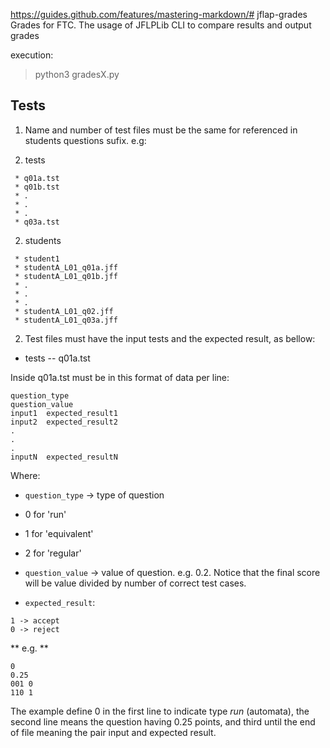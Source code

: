 https://guides.github.com/features/mastering-markdown/# jflap-grades
Grades for FTC. The usage of JFLPLib CLI to compare results and output grades

execution:
> python3 gradesX.py

## Tests

1. Name and number of test files must be the same for referenced in students questions sufix.
e.g:

  1. tests
```
 * q01a.tst
 * q01b.tst
 * .
 * .
 * .
 * q03a.tst
```

  2. students
```
 * student1
 * studentA_L01_q01a.jff
 * studentA_L01_q01b.jff
 * .
 * .
 * .
 * studentA_L01_q02.jff
 * studentA_L01_q03a.jff
```

2. Test files must have the input tests and the expected result, as bellow:
- tests
 -- q01a.tst

Inside q01a.tst must be in this format of data per line:
```
question_type
question_value
input1	expected_result1
input2	expected_result2
.
.
.
inputN	expected_resultN
```
Where:
- `question_type` -> type of question
 - 0 for 'run'
 - 1 for 'equivalent'
 - 2 for 'regular'

- `question_value` -> value of question. e.g. 0.2. Notice that the final score will be value divided by number of correct test cases.

- `expected_result`:
```
1 -> accept
0 -> reject
```

** e.g. **
```
0
0.25
001	0
110	1
```
The example define 0 in the first line to indicate type _run_ (automata), the second line means the question having 0.25 points, and third until the end of file meaning the pair input and expected result. 

